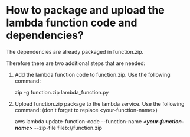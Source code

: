 # How to package and upload the lambda function code and dependencies?

The dependencies are already packaged in function.zip.

Therefore there are two additional steps that are needed:

1. Add the lambda function code to function.zip. Use the following command:

   zip -g function.zip lambda_function.py
   
2. Upload function.zip package to the lambda service. Use the following command: (don't forget to replace \<your-function-name\>)

   aws lambda update-function-code --function-name ***\<your-function-name\>*** --zip-file fileb://function.zip
